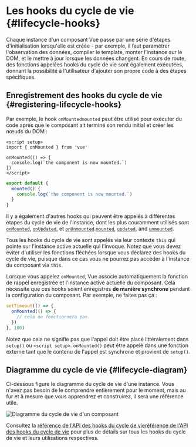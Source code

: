 # Les hooks du cycle de vie {#lifecycle-hooks}

Chaque instance d'un composant Vue passe par une série d'étapes d'initialisation lorsqu'elle est créée - par exemple, il faut paramétrer l'observation des données, compiler le template, monter l'instance sur le DOM, et le mettre à jour lorsque les données changent. En cours de route, des fonctions appelées hooks du cycle de vie sont également exécutées, donnant la possibilité à l'utilisateur d'ajouter son propre code à des étapes spécifiques.

## Enregistrement des hooks du cycle de vie {#registering-lifecycle-hooks}

Par exemple, le hook <span class="composition-api">`onMounted`</span><span class="options-api">`mounted`</span>  peut être utilisé pour exécuter du code après que le composant ait terminé son rendu initial et créer les nœuds du DOM :

<div class="composition-api">

```vue
<script setup>
import { onMounted } from 'vue'

onMounted(() => {
  console.log(`the component is now mounted.`)
})
</script>
```

</div>
<div class="options-api">

```js
export default {
  mounted() {
    console.log(`the component is now mounted.`)
  }
}
```

</div>

Il y a également d'autres hooks qui peuvent être appelés à différentes étapes du cycle de vie de l'instance, dont les plus couramment utilisés sont <span class="composition-api">[`onMounted`](/api/composition-api-lifecycle#onmounted), [`onUpdated`](/api/composition-api-lifecycle#onupdated), et [`onUnmounted`](/api/composition-api-lifecycle#onunmounted).</span><span class="options-api">[`mounted`](/api/options-lifecycle#mounted), [`updated`](/api/options-lifecycle#updated), and [`unmounted`](/api/options-lifecycle#unmounted).</span>

<div class="options-api">

Tous les hooks du cycle de vie sont appelés via leur contexte `this` qui pointe sur l'instance active actuelle qui l'invoque. Notez que vous devez éviter d'utiliser les fonctions fléchées lorsque vous déclarez des hooks du cycle de vie, puisque dans ce cas vous ne pourrez pas accéder à l'instance du composant via `this`.

</div>

<div class="composition-api">

Lorsque vous appelez `onMounted`, Vue associe automatiquement la fonction de rappel enregistrée et l'instance active actuelle du composant. Cela nécessite que ces hooks soient enregistrés **de manière synchrone** pendant la configuration du composant. Par exemple, ne faites pas ça :

```js
setTimeout(() => {
  onMounted(() => {
    // cela ne fonctionnera pas.
  })
}, 100)
```

Notez que cela ne signifie pas que l'appel doit être placé littéralement dans `setup()` ou `<script setup>`. `onMounted()` peut être appelé dans une fonction externe tant que le contenu de l'appel est synchrone et provient de `setup()`.

</div>

## Diagramme du cycle de vie {#lifecycle-diagram}

Ci-dessous figure le diagramme du cycle de vie d'une instance. Vous n'avez pas besoin de le comprendre entièrement pour le moment, mais au fur et à mesure que vous apprendrez et construirez, il sera une référence utile.

![Diagramme du cycle de vie d'un composant](./images/lifecycle.png)

<!-- https://www.figma.com/file/Xw3UeNMOralY6NV7gSjWdS/Vue-Lifecycle -->

Consultez la <span class="composition-api">[référence de l'API des hooks du cycle de vie](/api/composition-api-lifecycle)</span><span class="options-api">[référence de l'API des hooks du cycle de vie](/api/options-lifecycle)</span> pour plus de détails sur tous les hooks du cycle de vie et leurs utilisations respectives.
